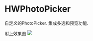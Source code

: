 # HWPhotoPicker
自定义的PhotoPicker. 集成多选和预览功能.

附上效果图
<img src="https://raw.githubusercontent.com/yellowei/HWPhotoPicker/master/Gif%20for%20picker.gif" />
